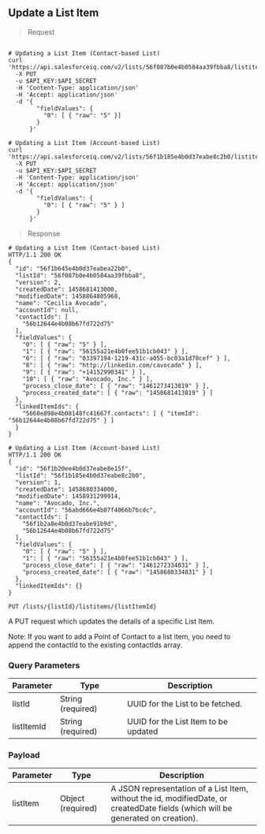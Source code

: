 ## Update a List Item

> Request

```shell

# Updating a List Item (Contact-based List)
curl 'https://api.salesforceiq.com/v2/lists/56f087b0e4b0584aa39fbba8/listitems/56f1b645e4b0d37eabea22b0'
  -X PUT
  -u $API_KEY:$API_SECRET
  -H 'Content-Type: application/json'
  -H 'Accept: application/json'
  -d '{
        "fieldValues": {
          "0": [ { "raw": "5" }]
        }
      }'

# Updating a List Item (Account-based List)
curl 'https://api.salesforceiq.com/v2/lists/56f1b185e4b0d37eabe8c2b0/listitems/56f1b20ee4b0d37eabe8e15f'
  -X PUT
  -u $API_KEY:$API_SECRET
  -H 'Content-Type: application/json'
  -H 'Accept: application/json'
  -d '{
        "fieldValues": {
          "0": [ { "raw": "5" } ]
        }
      }'
```

> Response

```shell
# Updating a List Item (Contact-based List)
HTTP/1.1 200 OK
{
  "id": "56f1b645e4b0d37eabea22b0",
  "listId": "56f087b0e4b0584aa39fbba8",
  "version": 2,
  "createdDate": 1458681413000,
  "modifiedDate": 1458864805968,
  "name": "Cecilia Avocado",
  "accountId": null,
  "contactIds": [
    "56b12644e4b08b67fd722d75"
  ],
  "fieldValues": {
    "0": [ { "raw": "5" } ],
    "1": [ { "raw": "56155a21e4b0fee51b1cb043" } ],
    "6": [ { "raw": "03397194-1219-431c-a055-bc03a1d70cef" } ],
    "8": [ { "raw": "http://linkedin.com/cavocado" } ],
    "9": [ { "raw": "+14152990341" } ],
    "10": [ { "raw": "Avocado, Inc." } ],
    "process_close_date": [ { "raw": "1461273413819" } ],
    "process_created_date": [ { "raw": "1458681413819" } ]
  },
  "linkedItemIds": {
    "5660e898e4b08148fc41667f.contacts": [ { "itemId": "56b12644e4b08b67fd722d75" } ]
  }
}

# Updating a List Item (Account-based List)
HTTP/1.1 200 OK
{
  "id": "56f1b20ee4b0d37eabe8e15f",
  "listId": "56f1b185e4b0d37eabe8c2b0",
  "version": 1,
  "createdDate": 1458680334000,
  "modifiedDate": 1458931299914,
  "name": "Avocado, Inc.",
  "accountId": "56abd666e4b07f4066b7bcdc",
  "contactIds": [
    "56f1b2a8e4b0d37eabe91b9d",
    "56b12644e4b08b67fd722d75"
  ],
  "fieldValues": {
    "0": [ { "raw": "5" } ],
    "1": [ { "raw": "56155a21e4b0fee51b1cb043" } ],
    "process_close_date": [ { "raw": "1461272334831" } ],
    "process_created_date": [ { "raw": "1458680334831" } ]
  },
  "linkedItemIds": {}
}
```
`PUT /lists/{listId}/listitems/{listItemId}`

A PUT request which updates the details of a specific List Item.

Note: If you want to add a Point of Contact to a list item, you need to append the contactId to the existing contactIds array.

### Query Parameters
Parameter | Type | Description
--------- | ------- | -----------
listId | String (required) | UUID for the List to be fetched.
listItemId | String (required) | UUID for the List Item to be updated

### Payload
Parameter | Type | Description
--------- | ------- | -----------
listItem | Object (required) | A JSON representation of a List Item, without the id, modifiedDate, or createdDate fields (which will be generated on creation).